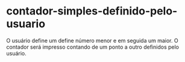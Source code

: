 # contador-simples-definido-pelo-usuario
O usuário define um define número menor e em seguida um maior. O contador será impresso contando de um ponto a outro definidos pelo usuário.

